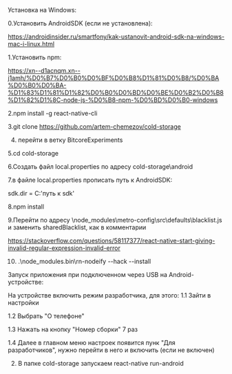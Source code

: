 Установка на Windows:

0.Установить AndroidSDK (если не установлена):

https://androidinsider.ru/smartfony/kak-ustanovit-android-sdk-na-windows-mac-i-linux.html

1.Установить npm:

https://xn--d1acnqm.xn--j1amh/%D0%B7%D0%B0%D0%BF%D0%B8%D1%81%D0%B8/%D0%BA%D0%B0%D0%BA-%D1%83%D1%81%D1%82%D0%B0%D0%BD%D0%BE%D0%B2%D0%B8%D1%82%D1%8C-node-js-%D0%B8-npm-%D0%BD%D0%B0-windows

2.npm install -g react-native-cli

3.git clone https://github.com/artem-chemezov/cold-storage

4. перейти в ветку BitcoreExperiments 

5.cd cold-storage

6.Создать файл local.properties по адресу cold-storage\android

7.в файле local.properties прописать путь к AndroidSDK:

sdk.dir = C:\'путь к sdk'

8.npm install

9.Перейти по адресу \node_modules\metro-config\src\defaults\blacklist.js и заменить sharedBlacklist, как в комментарии

https://stackoverflow.com/questions/58117377/react-native-start-giving-invalid-regular-expression-invalid-error

10.   .\node_modules\.bin\rn-nodeify --hack --install


Запуск приложения при подключенном через USB на Android-устройстве:

На устройстве включить режим разработчика, для этого:
 1.1 Зайти в настройки 
 
 1.2 Выбрать "О телефоне" 
 
 1.3 Нажать на кнопку "Номер сборки" 7 раз
 
 1.4 Далее в главном меню настроек появится пунк "Для разработчиков", нужно перейти в него и включить (если не включен)

 2. В папке cold-storage запускаем react-native run-android
